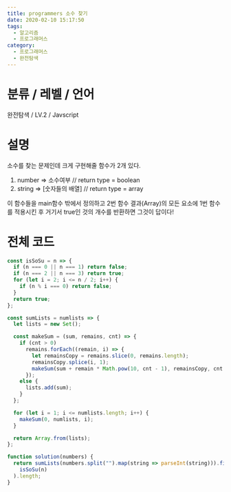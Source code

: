 ```yaml
---
title: programmers 소수 찾기
date: 2020-02-10 15:17:50
tags:
  - 알고리즘
  - 프로그래머스
category:
  - 프로그래머스
  - 완전탐색
---
```


# 분류 / 레벨 / 언어

완전탐색 / LV.2 / Javscript

# 설명

소수를 찾는 문제인데 크게 구현해줄 함수가 2개 있다.

1. number => 소수여부 // return type = boolean
2. string => [숫자들의 배열] // return type = array

이 함수들을 main함수 밖에서 정의하고
2번 함수 결과(Array)의 모든 요소에 1번 함수를 적용시킨 후
거기서 true인 것의 개수를 반환하면 그것이 답이다!

# 전체 코드

```javascript
const isSoSu = n => {
  if (n === 0 || n === 1) return false;
  if (n === 2 || n === 3) return true;
  for (let i = 2; i <= n / 2; i++) {
    if (n % i === 0) return false;
  }
  return true;
};

const sumLists = numlists => {
  let lists = new Set();

  const makeSum = (sum, remains, cnt) => {
    if (cnt > 0)
      remains.forEach((remain, i) => {
        let remainsCopy = remains.slice(0, remains.length);
        remainsCopy.splice(i, 1);
        makeSum(sum + remain * Math.pow(10, cnt - 1), remainsCopy, cnt - 1);
      });
    else {
      lists.add(sum);
    }
  };

  for (let i = 1; i <= numlists.length; i++) {
    makeSum(0, numlists, i);
  }

  return Array.from(lists);
};

function solution(numbers) {
  return sumLists(numbers.split("").map(string => parseInt(string))).filter(n =>
    isSoSu(n)
  ).length;
}
```
